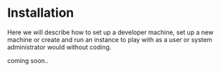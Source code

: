 Installation
============

Here we will describe how to set up a developer machine, set up a new machine or create and run an instance to play with as a user or system administrator would without coding.


coming soon..

